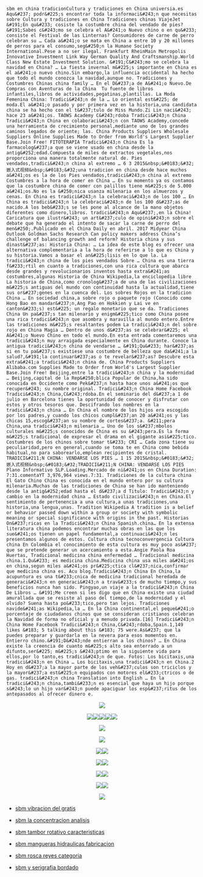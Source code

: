 
```
sbm en china tradicionCultura y tradiciones en China universia.es Aqu&#237; podr&#225;s encontrar toda la informaci&#243;n que necesitas sobre Cultura y tradiciones en China Tradiciones chinas ViajeJet &#191;En qu&#233; cosiste la costumbre china del vendado de pies? &#191;Sabes c&#243;mo se celebra el A&#241;o Nuevo chino o en qu&#233; consiste el Festival de las Linternas? Consumidores de carne de perro celebran su … Cada a&#241;o se mata en China a entre 10 y 20 millones de perros para el consumo,seg&#250;n la Humane Society International.Pese a no ser ilegal. Frankfurt RheinMain Metropolis Innovative Investment Link Way German Quality And Craftsmanship.World Class New Estate Investment Solution. &#191;C&#243;mo se celebra la navidad en China? … La fiesta invernal m&#225;s importante en China es el a&#241;o nuevo chino.Sin embargo,la influencia occidental ha hecho que todo el mundo conozca la navidad,aunque no. Tradiciones y Costumbres Chinas china family … En el D&#237;a de A&#241;o Nuevo.De Compras con Aventuras de la China  Tu fuente de libros infantiles,libros de actividades,pegatinas,plantillas. La Moda Femenina China: Tradici&#243;n de la … Lo oriental est&#225; de moda.El a&#241;o pasado y por primera vez en la historia,una candidata china se ha hecho con el t&#237;tulo de Miss Mundo.Zi Lin naci&#243; hace 23 a&#241;os. TAOWS Academy C&#243;rdoba Tradici&#243;n China Tradici&#243;n China en colaboraci&#243;n con TAOWS Academy,concede una herramienta de crecimiento personal,mediante uno de los grandes caminos legados de oriente; las. China Products Suppliers Wholesale Suppliers Online Supplies Made to Order from World's Largest Supplier Base.Join Free! FITOTERAPIA Tradici&#243;n China Es la farmacolog&#237;a que se viene usado en china desde la antig&#252;edad.Compuesta de miles de extractos vegetales,nos proporciona una manera totalmente natural de. Pies vendados,tradici&#243;n china al extremo … 6 3 2015&nbsp;&#0183;&#32;嵌入式视频&nbsp;&#0183;&#32;una tradicion en china desde hace muchos a&#241;os es la de los Pies vendados,tradici&#243;n china al extremo Costumbres a la hora de comer en China … En su momento ya os contamos que la costumbre china de comer con palillos tiene m&#225;s de 5.000 a&#241;os.No es la &#250;nica usanza milenaria en los almuerzos y cenas. En China es tradici&#243;n la celebraci&#243;n de los 100 … En China es tradici&#243;n la celebraci&#243;n de los 100 d&#237;as de nacido.A los beb&#233;s se les pone al alcance de la mano objetos diferentes como dinero,libros. tradici&#243;n Aqu&#237;,en la China! Caricatura que ilustr&#243; un art&#237;culo de opini&#243;n sobre el debate que ha generado el intento de sacar la carne de perro del men&#250;.Publicado en el China Daily en abril. 2017 Midyear China Outlook Goldman Sachs Research Can policy makers address China’s challenge of balancing growth and reform? Historia china y sus dinast&#237;as: Historia China: … La idea de este blog es ofrecer una alternativa complementaria a la hora de referirse a lo que es China y su historia.Vamos a basar el an&#225;lisis en lo que la. La tradici&#243;n china de los pies vendados Sobre … China es una tierra f&#233;rtil en cuanto a tradiciones,con una rica cultura que abarca desde grandes y revolucionarios inventos hasta extra&#241;as costumbres,algunas Historia de China Wikipedia,la enciclopedia libre La historia de China,como cronolog&#237;a de una de las civilizaciones m&#225;s antiguas del mundo con continuidad hasta la actualidad,tiene sus or&#237;genes en la cuenca del. Los sobres Rojos en la tradicion China … En sociedad china,a sobre rojo o paquete rojo (Conocido como Hong Bao en mandar&#237;n,Ang Pao en Hokkien y Lai ve en canton&#233;s) est&#225; un regalo monetario que se da. Tradiciones China Un pa&#237;s tan milenario y enigm&#225;tico como China posee una rica tradici&#243;n que asombra y maravilla al mundo entero.Entre las tradiciones m&#225;s resaltantes podem La tradici&#243;n del sobre rojo en China Magia … Dentro de unos d&#237;as se celebrar&#225; el A&#241;o Nuevo Chino en todo el mundo.En esta entrada comentaremos una tradici&#243;n muy arraigada especialmente en China durante. Conoce la antigua tradici&#243;n china de vendarse … &#191;Qu&#233; har&#237;as si en tu pa&#237;s existiese una costumbre de belleza que da&#241;a la salud?,&#191;la continuar&#237;as o te revelar&#237;as? Descubre esta extra&#241;a tradici&#243;n china de. China Products Suppliers Alibaba.com Supplies Made to Order from World's Largest Supplier Base.Join Free! Beijing,entre la tradici&#243;n china y la modernidad … Beijing,capital de la Rep&#250;blica Popular de China,ha sido conocida en Occidente como Pek&#237;n hasta hace unos a&#241;os que recuper&#243; su nombre original. Tradici&#243;n China Home Facebook Tradici&#243;n China,C&#243;rdoba.En el seminario del d&#237;a 1 de julio en Barcelona tienes la oportunidad de conocer y disfrutar con estos y otros tesoros que. Descifrando los nombres en la tradici&#243;n china … En China el nombre de los hijos era escogido por los padres,y cuando los chicos cumpl&#237;an 20 a&#241;os y las chicas 15,escog&#237;an su nombre de cortes&#237;a. &#211;pera China,una tradici&#243;n milenaria … Uno de los s&#237;mbolos culturales m&#225;s conocidos de China es su &#243;pera.Es la forma m&#225;s tradicional de expresar el drama en el gigante asi&#225;tico. Costumbres de los chinos sobre tomar t&#233; CRI … Cada zona tiene su peculiaridad,pero en general,cuando se toma te en China como bebida habitual,no para saborearlo,emplean recipientes de cristal. TRADICI&#211;N CHINA: VENDARSE LOS PIES … 1 15 2015&nbsp;&#0183;&#32;嵌入式视频&nbsp;&#0183;&#32;TRADICI&#211;N CHINA: VENDARSE LOS PIES Plano Informativo SLP.Loading.Mercado de ni&#241;os en China Duration: 7:31.comentaYT 3,976,964 views.7:31. Tradiciones de la cultura china El Gato Chino China es conocida en el mundo entero por su cultura milenaria.Muchas de las tradiciones de China se han ido manteniendo desde la antig&#252;edad hasta el d&#237;a d Titulo: Tradici&#243;n y cambio en la modernidad china … Estado civilizaci&#243;n en China.El sentimiento de pertenencia a una cultura,a unas tradiciones,una historia,una lengua,unas. Tradition Wikipedia A tradition is a belief or behavior passed down within a group or society with symbolic meaning or special significance with origins in the past. Historias On&#237;ricas en la Tradici&#243;n China Spanish.china… En la extensa literatura china podemos encontrar muchas obras en las que los sue&#241;os tienen un papel fundamental,a continuaci&#243;n les presentamos algunos de estos. Cultura china tecnoconvergencia Cultura china En Colombia el conocimiento de esta cultura es muy poco as&#237; que se pretende generar un acercamiento a esta.Angie Paola Roa Huertas, Tradicional medicina china enfermedad … Tradicional medicina china.1.Qu&#233; es medicina china.Medicina china usa miles a&#241;os en china,segun miles a&#241;os pr&#225;ctica cl&#237;nica,confirmar que medicina china es. Acu blog.Tradici&#243;n China En China,la acupuntura es una t&#233;cnica de medicina tradicional heredada de generaci&#243;n en generaci&#243;n a trav&#233;s de mucho tiempo,y sus beneficios nunca han sido. Pingyao,un viaje a la tradici&#243;n China De Libros … &#191;Me creen si les digo que en China existe una ciudad amurallada que se resiste al paso del tiempo,de la modernidad y el olvido? Suena hasta po&#233;tico,pero tan lejos. Tradiciones navide&#241;as Wikipedia,la … En la China continental,el peque&#241;o porcentaje de ciudadanos chinos que se consideran cristianos celebran la Navidad de forma no oficial y a menudo privada.[16] Tradici&#243;n China Home Facebook Tradici&#243;n China,C&#243;rdoba,Spain.1,149 likes &#183; 5 talking about this &#183; 75 were.As&#237; que la puedes preparar y guardarla en la nevera para esos momentos en. Entierro chino.&#191;D&#243;nde entierran a los chinos? … En China existe la creencia de cuanto m&#225;s alto sea enterrado a un difunto,ser&#225; m&#225;s &#243;ptimo en la siguiente vida para ellos,por lo tanto,es tradici&#243;n de que. Fotos: Los bicitaxis,una tradici&#243;n en China … Los bicitaxis,una tradici&#243;n en China.2 Hoy en d&#237;a la mayor parte de los veh&#237;culos son triciclos y la mayor&#237;a est&#225;n equipados con motores el&#233;ctricos o de gas. tradici&#243;n china Translation into English … En la tradici&#243;n china,tambi&#233;n es esencial que haya un hijo porque s&#243;lo un hijo var&#243;n puede apaciguar los esp&#237;ritus de los antepasados al ofrecer dinero e. 
```

<div align="center">

<a href="https://es-crusher.shibang-china.com/github&k=sbm+en+china+tradicion"><img src="https://static.shibang-china.com/es/crusher/logo.jpg"></a>

<a href="https://es-crusher.shibang-china.com/github&k=sbm+en+china+tradicion"><img src="https://static.shibang-china.com/es/crusher/index.jpg"></a><a href="https://es-crusher.shibang-china.com/material.htmlgithub&k=sbm+en+china+tradicion"><img src="https://static.shibang-china.com/es/crusher/material.jpg"></a><a href="https://es-crusher.shibang-china.com/application.htmlgithub&k=sbm+en+china+tradicion"><img src="https://static.shibang-china.com/es/crusher/application.jpg"></a><a href="https://es-crusher.shibang-china.com/aboutus.htmlgithub&k=sbm+en+china+tradicion"><img src="https://static.shibang-china.com/es/crusher/aboutus.jpg"></a><a href="https://es-crusher.shibang-china.com/contact.htmlgithub&k=sbm+en+china+tradicion"><img src="https://static.shibang-china.com/es/crusher/contact.jpg"></a>

<a href="https://es-crusher.shibang-china.com/github&k=sbm+en+china+tradicion"><img src="https://static.shibang-china.com/es/crusher/banner.jpg"></a>

<a href="https://swt.shibang-china.com/github&k=sbm+en+china+tradicion"><img src="https://static.shibang-china.com/es/crusher/text.jpg"></a>

<a href="https://swt.shibang-china.com/github&k=sbm+en+china+tradicion"><img src="https://static.shibang-china.com/es/crusher/chat.jpg"></a><a href="https://es-crusher.shibang-china.com/contact.htmlgithub&k=sbm+en+china+tradicion"><img src="https://static.shibang-china.com/es/crusher/message.jpg"></a>

<a href="https://es-crusher.shibang-china.com/products/pe.htmlgithub&k=sbm+en+china+tradicion"><img src="https://static.shibang-china.com/es/crusher/pe.jpg"></a><a href="https://es-crusher.shibang-china.com/products/pf.htmlgithub&k=sbm+en+china+tradicion"><img src="https://static.shibang-china.com/es/crusher/pf.jpg"></a>

<a href="https://es-crusher.shibang-china.com/products/hpt.htmlgithub&k=sbm+en+china+tradicion"><img src="https://static.shibang-china.com/es/crusher/hpt.jpg"></a><a href="https://es-crusher.shibang-china.com/products/vsi.htmlgithub&k=sbm+en+china+tradicion"><img src="https://static.shibang-china.com/es/crusher/vsi.jpg"></a>

<a href="https://es-crusher.shibang-china.com/products/klv.htmlgithub&k=sbm+en+china+tradicion"><img src="https://static.shibang-china.com/es/crusher/klv.jpg"></a><a href="https://es-crusher.shibang-china.com/products/portable.htmlgithub&k=sbm+en+china+tradicion"><img src="https://static.shibang-china.com/es/crusher/portable.jpg"></a>

<a href="https://swt.shibang-china.com/github&k=sbm+en+china+tradicion"><img src="https://static.shibang-china.com/es/crusher/case.jpg"></a>

</div>


* [sbm vibracion del gratis](sbm%20vibracion%20del%20gratis.md)

* [sbm la concentracion analisis](sbm%20la%20concentracion%20analisis.md)

* [sbm tambor rotativo caracteristicas](sbm%20tambor%20rotativo%20caracteristicas.md)

* [sbm mangueras hidraulicas fabricacion](sbm%20mangueras%20hidraulicas%20fabricacion.md)

* [sbm rosca reyes categoria](sbm%20rosca%20reyes%20categoria.md)

* [sbm y serigrafia bordado](sbm%20y%20serigrafia%20bordado.md)